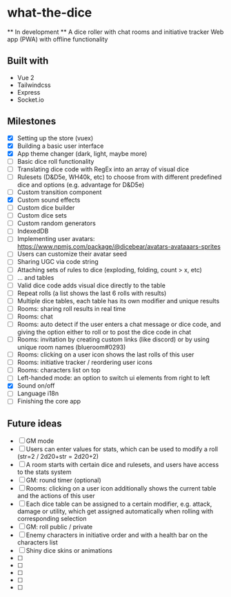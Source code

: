 # what-the-dice

** In development **
A dice roller with chat rooms and initiative tracker
Web app (PWA) with offline functionality

## Built with
* Vue 2
* Tailwindcss
* Express
* Socket.io

## Milestones

- [x] Setting up the store (vuex)
- [x] Building a basic user interface
- [x] App theme changer (dark, light, maybe more)
- [ ] Basic dice roll functionality
- [ ] Translating dice code with RegEx into an array of visual dice
- [ ] Rulesets (D&D5e, WH40k, etc) to choose from with different predefined dice and options (e.g. advantage for D&D5e)
- [ ] Custom transition component
- [x] Custom sound effects
- [ ] Custom dice builder
- [ ] Custom dice sets
- [ ] Custom random generators
- [ ] IndexedDB
- [ ] Implementing user avatars: https://www.npmjs.com/package/@dicebear/avatars-avataaars-sprites
- [ ] Users can customize their avatar seed
- [ ] Sharing UGC via code string
- [ ] Attaching sets of rules to dice (exploding, folding, count > x, etc)
- [ ] ... and tables
- [ ] Valid dice code adds visual dice directly to the table
- [ ] Repeat rolls (a list shows the last 6 rolls with results)
- [ ] Multiple dice tables, each table has its own modifier and unique results
- [ ] Rooms: sharing roll results in real time
- [ ] Rooms: chat
- [ ] Rooms: auto detect if the user enters a chat message or dice code, and giving the option either to roll or to post the dice code in chat
- [ ] Rooms: invitation by creating custom links (like discord) or by using unique room names (blueroom#0293)
- [ ] Rooms: clicking on a user icon shows the last rolls of this user
- [ ] Rooms: initiative tracker / reordering user icons
- [ ] Rooms: characters list on top
- [ ] Left-handed mode: an option to switch ui elements from right to left
- [x] Sound on/off
- [ ] Language i18n
- [ ] Finishing the core app

## Future ideas

- [ ] GM mode
- [ ] Users can enter values for stats, which can be used to modify a roll (str=2 / 2d20+str = 2d20+2)
- [ ] A room starts with certain dice and rulesets, and users have access to the stats system
- [ ] GM: round timer (optional)
- [ ] Rooms: clicking on a user icon additionally shows the current table and the actions of this user
- [ ] Each dice table can be assigned to a certain modifier, e.g. attack, damage or utility, which get assigned automatically when rolling with corresponding selection
- [ ] GM: roll public / private 
- [ ] Enemy characters in initiative order and with a health bar on the characters list
- [ ] Shiny dice skins or animations
- [ ] 
- [ ] 
- [ ] 
- [ ] 
- [ ] 
